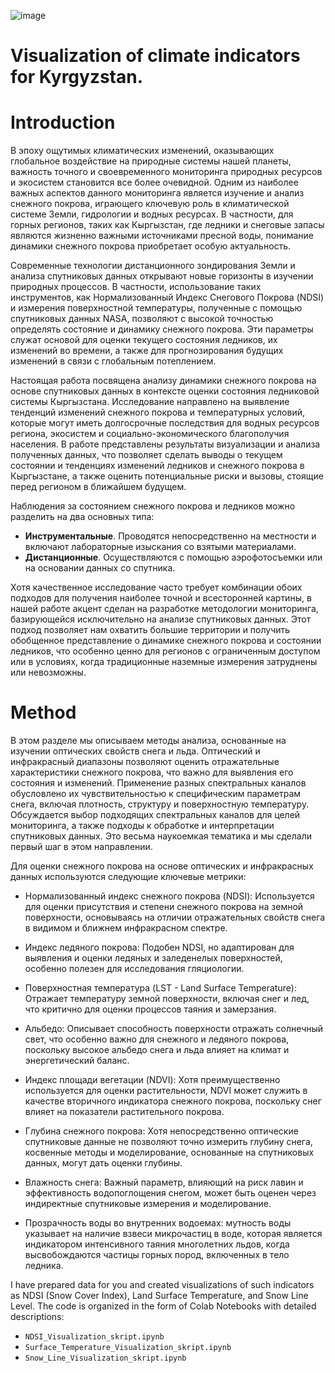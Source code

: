 ![image](https://github.com/simonlobgromov/climate_proj_kg/assets/131668061/6ecd0a9a-8fa6-4947-982f-184d8edca21c)


# Visualization of climate indicators for Kyrgyzstan.

# Introduction

В эпоху ощутимых климатических изменений, оказывающих глобальное воздействие на природные системы нашей планеты, важность точного и своевременного мониторинга природных ресурсов и экосистем становится все более очевидной. Одним из наиболее важных аспектов данного мониторинга является изучение и анализ снежного покрова, играющего ключевую роль в климатической системе Земли, гидрологии и водных ресурсах. В частности, для горных регионов, таких как Кыргызстан, где ледники и снеговые запасы являются жизненно важными источниками пресной воды, понимание динамики снежного покрова приобретает особую актуальность.

Современные технологии дистанционного зондирования Земли и анализа спутниковых данных открывают новые горизонты в изучении природных процессов. В частности, использование таких инструментов, как Нормализованный Индекс Снегового Покрова (NDSI) и измерения поверхностной температуры, полученные с помощью спутниковых данных NASA, позволяют с высокой точностью определять состояние и динамику снежного покрова. Эти параметры служат основой для оценки текущего состояния ледников, их изменений во времени, а также для прогнозирования будущих изменений в связи с глобальным потеплением.

Настоящая работа посвящена анализу динамики снежного покрова на основе спутниковых данных в контексте оценки состояния ледниковой системы Кыргызстана. Исследование направлено на выявление тенденций изменений снежного покрова и температурных условий, которые могут иметь долгосрочные последствия для водных ресурсов региона, экосистем и социально-экономического благополучия населения. В работе представлены результаты визуализации и анализа полученных данных, что позволяет сделать выводы о текущем состоянии и тенденциях изменений ледников и снежного покрова в Кыргызстане, а также оценить потенциальные риски и вызовы, стоящие перед регионом в ближайшем будущем.


Наблюдения за состоянием снежного покрова и ледников можно разделить на два основных типа:

* **Инструментальные**. Проводятся непосредственно на местности и включают лабораторные изыскания со взятыми материалами.
* **Дистанционные**. Осуществляются с помощью аэрофотосъемки или на основании данных со спутника.

Хотя качественное исследование часто требует комбинации обоих подходов для получения наиболее точной и всесторонней картины, в нашей работе акцент сделан на разработке методологии мониторинга, базирующейся исключительно на анализе спутниковых данных. Этот подход позволяет нам охватить большие территории и получить обобщенное представление о динамике снежного покрова и состоянии ледников, что особенно ценно для регионов с ограниченным доступом или в условиях, когда традиционные наземные измерения затруднены или невозможны.


# Method


В этом разделе мы описываем методы анализа, основанные на изучении оптических свойств снега и льда. Оптический и инфракрасный диапазоны позволяют оценить отражательные характеристики снежного покрова, что важно для выявления его состояния и изменений. Применение разных спектральных каналов обусловлено их чувствительностью к специфическим параметрам снега, включая плотность, структуру и поверхностную температуру. Обсуждается выбор подходящих спектральных каналов для целей мониторинга, а также подходы к обработке и интерпретации спутниковых данных. Это весьма наукоемкая тематика и мы сделали первый шаг в этом направлении.

Для оценки снежного покрова на основе оптических и инфракрасных данных используются следующие ключевые метрики:

* Нормализованный индекс снежного покрова (NDSI): Используется для оценки присутствия и степени снежного покрова на земной поверхности, основываясь на отличии отражательных свойств снега в видимом и ближнем инфракрасном спектре.

* Индекс ледяного покрова: Подобен NDSI, но адаптирован для выявления и оценки ледяных и заледенелых поверхностей, особенно полезен для исследования гляциологии.

* Поверхностная температура (LST - Land Surface Temperature): Отражает температуру земной поверхности, включая снег и лед, что критично для оценки процессов таяния и замерзания.

* Альбедо: Описывает способность поверхности отражать солнечный свет, что особенно важно для снежного и ледяного покрова, поскольку высокое альбедо снега и льда влияет на климат и энергетический баланс.

* Индекс площади вегетации (NDVI): Хотя преимущественно используется для оценки растительности, NDVI может служить в качестве вторичного индикатора снежного покрова, поскольку снег влияет на показатели растительного покрова.

* Глубина снежного покрова: Хотя непосредственно оптические спутниковые данные не позволяют точно измерить глубину снега, косвенные методы и моделирование, основанные на спутниковых данных, могут дать оценки глубины.

* Влажность снега: Важный параметр, влияющий на риск лавин и эффективность водопоглощения снегом, может быть оценен через индиректные спутниковые измерения и моделирование.
* Прозрачность воды во внутренних водоемах: мутность воды указывает на наличие взвеси микрочастиц в воде, которая является индикатором интенсивного таяния многолетних льдов, когда высвобождаются частицы горных пород, включенных в тело ледника.




















I have prepared data for you and created visualizations of such indicators as NDSI (Snow Cover Index), Land Surface Temperature, and Snow Line Level. The code is organized in the form of Colab Notebooks with detailed descriptions:

* `NDSI_Visualization_skript.ipynb`
* `Surface_Temperature_Visualization_skript.ipynb`
* `Snow_Line_Visualization_skript.ipynb`





